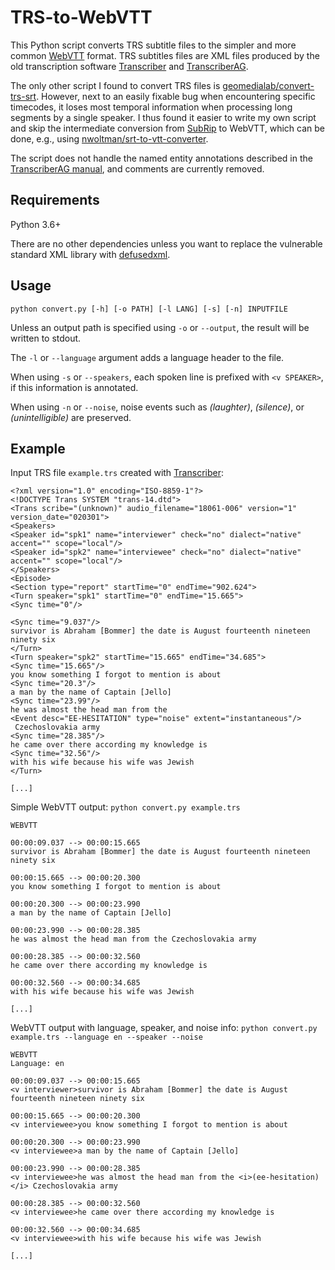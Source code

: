 # TRS-to-WebVTT
This Python script converts TRS subtitle files to the simpler and more common [WebVTT](https://en.wikipedia.org/wiki/WebVTT) format.
TRS subtitles files are XML files produced by the old transcription software [Transcriber](https://trans.sourceforge.net/en/presentation.php) and [TranscriberAG](https://transag.sourceforge.net/). 

The only other script I found to convert TRS files is [geomedialab/convert-trs-srt](https://github.com/geomedialab/convert-trs-srt).
However, next to an easily fixable bug when encountering specific timecodes, it loses most temporal information when processing long segments by a single speaker.
I thus found it easier to write my own script and skip the intermediate conversion from [SubRip](https://en.wikipedia.org/wiki/SubRip) to WebVTT, which can be done, e.g., using [nwoltman/srt-to-vtt-converter](https://github.com/nwoltman/srt-to-vtt-converter).

The script does not handle the named entity annotations described in the [TranscriberAG manual](https://transag.sourceforge.net/index.php?content=manual#annotation_menu), and comments are currently removed.

## Requirements
Python 3.6+

There are no other dependencies unless you want to replace the vulnerable standard XML library with [defusedxml](https://pypi.org/project/defusedxml/).

## Usage

`python convert.py [-h] [-o PATH] [-l LANG] [-s] [-n] INPUTFILE`

Unless an output path is specified using `-o` or `--output`, the result will be written to stdout.

The `-l` or `--language` argument adds a language header to the file.

When using `-s` or `--speakers`, each spoken line is prefixed with `<v SPEAKER>`, if this information is annotated.

When using `-n` or `--noise`, noise events such as *(laughter)*, *(silence)*, or *(unintelligible)* are preserved.

## Example

Input TRS file `example.trs` created with [Transcriber](https://trans.sourceforge.net/en/presentation.php):

```
<?xml version="1.0" encoding="ISO-8859-1"?>
<!DOCTYPE Trans SYSTEM "trans-14.dtd">
<Trans scribe="(unknown)" audio_filename="18061-006" version="1" version_date="020301">
<Speakers>
<Speaker id="spk1" name="interviewer" check="no" dialect="native" accent="" scope="local"/>
<Speaker id="spk2" name="interviewee" check="no" dialect="native" accent="" scope="local"/>
</Speakers>
<Episode>
<Section type="report" startTime="0" endTime="902.624">
<Turn speaker="spk1" startTime="0" endTime="15.665">
<Sync time="0"/>

<Sync time="9.037"/>
survivor is Abraham [Bommer] the date is August fourteenth nineteen ninety six
</Turn>
<Turn speaker="spk2" startTime="15.665" endTime="34.685">
<Sync time="15.665"/>
you know something I forgot to mention is about
<Sync time="20.3"/>
a man by the name of Captain [Jello]
<Sync time="23.99"/>
he was almost the head man from the
<Event desc="EE-HESITATION" type="noise" extent="instantaneous"/>
 Czechoslovakia army
<Sync time="28.385"/>
he came over there according my knowledge is
<Sync time="32.56"/>
with his wife because his wife was Jewish
</Turn>

[...]
```

Simple WebVTT output: `python convert.py example.trs`

```
WEBVTT

00:00:09.037 --> 00:00:15.665
survivor is Abraham [Bommer] the date is August fourteenth nineteen ninety six

00:00:15.665 --> 00:00:20.300
you know something I forgot to mention is about

00:00:20.300 --> 00:00:23.990
a man by the name of Captain [Jello]

00:00:23.990 --> 00:00:28.385
he was almost the head man from the Czechoslovakia army

00:00:28.385 --> 00:00:32.560
he came over there according my knowledge is

00:00:32.560 --> 00:00:34.685
with his wife because his wife was Jewish

[...]
```

WebVTT output with language, speaker, and noise info: `python convert.py example.trs --language en --speaker --noise`
```
WEBVTT
Language: en

00:00:09.037 --> 00:00:15.665
<v interviewer>survivor is Abraham [Bommer] the date is August fourteenth nineteen ninety six

00:00:15.665 --> 00:00:20.300
<v interviewee>you know something I forgot to mention is about

00:00:20.300 --> 00:00:23.990
<v interviewee>a man by the name of Captain [Jello]

00:00:23.990 --> 00:00:28.385
<v interviewee>he was almost the head man from the <i>(ee-hesitation)</i> Czechoslovakia army

00:00:28.385 --> 00:00:32.560
<v interviewee>he came over there according my knowledge is

00:00:32.560 --> 00:00:34.685
<v interviewee>with his wife because his wife was Jewish

[...]
```
